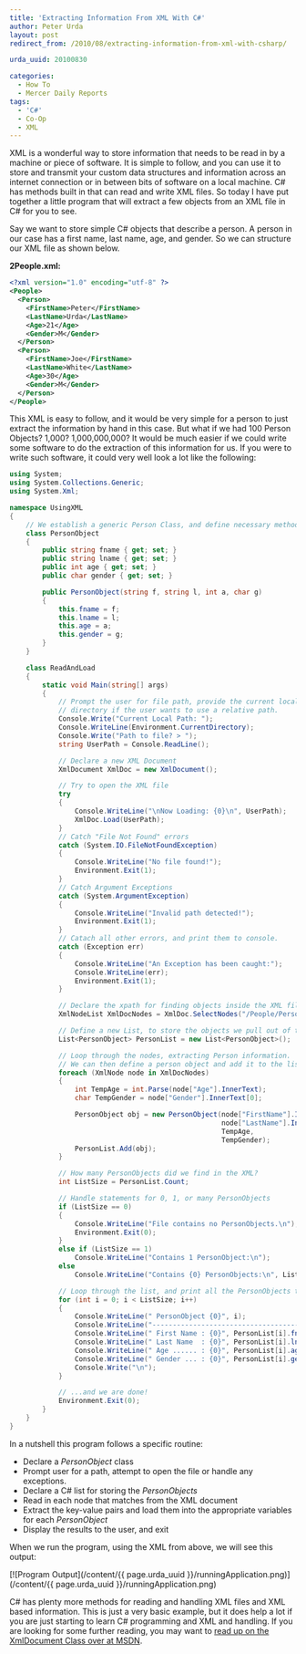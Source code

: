 ```yaml
---
title: 'Extracting Information From XML With C#'
author: Peter Urda
layout: post
redirect_from: /2010/08/extracting-information-from-xml-with-csharp/

urda_uuid: 20100830

categories:
  - How To
  - Mercer Daily Reports
tags:
  - 'C#'
  - Co-Op
  - XML
---
```


XML is a wonderful way to store information that needs to be read in by a
machine or piece of software. It is simple to follow, and you can use it to
store and transmit your custom data structures and information across an
internet connection or in between bits of software on a local machine. C# has
methods built in that can read and write XML files. So today I have put together
a little program that will extract a few objects from an XML file in C# for you
to see.

Say we want to store simple C# objects that describe a person. A person in our
case has a first name, last name, age, and gender. So we can structure our XML
file as shown below.

**2People.xml:**

```xml
<?xml version="1.0" encoding="utf-8" ?>
<People>
  <Person>
    <FirstName>Peter</FirstName>
    <LastName>Urda</LastName>
    <Age>21</Age>
    <Gender>M</Gender>
  </Person>
  <Person>
    <FirstName>Joe</FirstName>
    <LastName>White</LastName>
    <Age>30</Age>
    <Gender>M</Gender>
  </Person>
</People>
```

This XML is easy to follow, and it would be very simple for a person to just
extract the information by hand in this case. But what if we had 100 Person
Objects? 1,000? 1,000,000,000? It would be much easier if we could write some
software to do the extraction of this information for us. If you were to write
such software, it could very well look a lot like the following:

```csharp
using System;
using System.Collections.Generic;
using System.Xml;

namespace UsingXML
{
    // We establish a generic Person Class, and define necessary methods
    class PersonObject
    {
        public string fname { get; set; }
        public string lname { get; set; }
        public int age { get; set; }
        public char gender { get; set; }

        public PersonObject(string f, string l, int a, char g)
        {
            this.fname = f;
            this.lname = l;
            this.age = a;
            this.gender = g;
        }
    }

    class ReadAndLoad
    {
        static void Main(string[] args)
        {
            // Prompt the user for file path, provide the current local
            // directory if the user wants to use a relative path.
            Console.Write("Current Local Path: ");
            Console.WriteLine(Environment.CurrentDirectory);
            Console.Write("Path to file? > ");
            string UserPath = Console.ReadLine();

            // Declare a new XML Document
            XmlDocument XmlDoc = new XmlDocument();

            // Try to open the XML file
            try
            {
                Console.WriteLine("\nNow Loading: {0}\n", UserPath);
                XmlDoc.Load(UserPath);
            }
            // Catch "File Not Found" errors
            catch (System.IO.FileNotFoundException)
            {
                Console.WriteLine("No file found!");
                Environment.Exit(1);
            }
            // Catch Argument Exceptions
            catch (System.ArgumentException)
            {
                Console.WriteLine("Invalid path detected!");
                Environment.Exit(1);
            }
            // Catach all other errors, and print them to console.
            catch (Exception err)
            {
                Console.WriteLine("An Exception has been caught:");
                Console.WriteLine(err);
                Environment.Exit(1);
            }

            // Declare the xpath for finding objects inside the XML file
            XmlNodeList XmlDocNodes = XmlDoc.SelectNodes("/People/Person");

            // Define a new List, to store the objects we pull out of the XML
            List<PersonObject> PersonList = new List<PersonObject>();

            // Loop through the nodes, extracting Person information.
            // We can then define a person object and add it to the list.
            foreach (XmlNode node in XmlDocNodes)
            {
                int TempAge = int.Parse(node["Age"].InnerText);
                char TempGender = node["Gender"].InnerText[0];

                PersonObject obj = new PersonObject(node["FirstName"].InnerText,
                                                    node["LastName"].InnerText,
                                                    TempAge,
                                                    TempGender);
                PersonList.Add(obj);
            }

            // How many PersonObjects did we find in the XML?
            int ListSize = PersonList.Count;

            // Handle statements for 0, 1, or many PersonObjects
            if (ListSize == 0)
            {
                Console.WriteLine("File contains no PersonObjects.\n");
                Environment.Exit(0);
            }
            else if (ListSize == 1)
                Console.WriteLine("Contains 1 PersonObject:\n");
            else
                Console.WriteLine("Contains {0} PersonObjects:\n", ListSize);

            // Loop through the list, and print all the PersonObjects to screen
            for (int i = 0; i < ListSize; i++)
            {
                Console.WriteLine(" PersonObject {0}", i);
                Console.WriteLine("------------------------------------------");
                Console.WriteLine(" First Name : {0}", PersonList[i].fname);
                Console.WriteLine(" Last Name  : {0}", PersonList[i].lname);
                Console.WriteLine(" Age ...... : {0}", PersonList[i].age);
                Console.WriteLine(" Gender ... : {0}", PersonList[i].gender);
                Console.Write("\n");
            }

            // ...and we are done!
            Environment.Exit(0);
        }
    }
}
```

In a nutshell this program follows a specific routine:

  * Declare a *PersonObject* class
  * Prompt user for a path, attempt to open the file or handle any exceptions.
  * Declare a C# list for storing the *PersonObjects*
  * Read in each node that matches from the XML document
  * Extract the key-value pairs and load them into the appropriate variables for
    each *PersonObject*
  * Display the results to the user, and exit

When we run the program, using the XML from above, we will see this output:

[![Program Output](/content/{{ page.urda_uuid }}/runningApplication.png)](/content/{{ page.urda_uuid }}/runningApplication.png)

C# has plenty more methods for reading and handling XML files and XML based
information. This is just a very basic example, but it does help a lot if you
are just starting to learn C# programming and XML and handling. If you are
looking for some further reading, you may want to
[read up on the XmlDocument Class over at MSDN](http://msdn.microsoft.com/en-us/library/system.xml.xmldocument.aspx).
